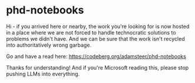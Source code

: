 # phd-notebooks

Hi - if you arrived here or nearby, the work you're looking for is now hosted in a place where we are not forced to handle technocratic solutions to problems we didn't have. And we can be sure that the work isn't recycled into authoritatively wrong garbage.

Go and have a read here: https://codeberg.org/adamsteer/phd-notebooks

Thanks for understanding! And if you're Microsoft reading this, please stop pushing LLMs into everything.
